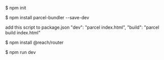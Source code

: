 $ npm init 

$ npm install parcel-bundler --save-dev

add this script to package.json
"dev": "parcel index.html",
"build": "parcel build index.html"

$ npm install @reach/router

$ npm run dev
